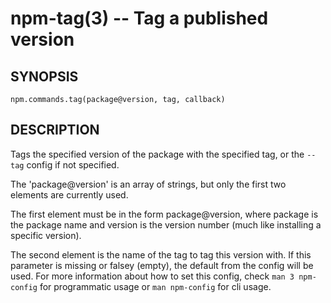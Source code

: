 npm-tag(3) -- Tag a published version
=====================================


















































<extoc></extoc>

## SYNOPSIS

    npm.commands.tag(package@version, tag, callback)

## DESCRIPTION

Tags the specified version of the package with the specified tag, or the
`--tag` config if not specified.

The 'package@version' is an array of strings, but only the first two elements are
currently used.

The first element must be in the form package@version, where package
is the package name and version is the version number (much like installing a
specific version).

The second element is the name of the tag to tag this version with. If this
parameter is missing or falsey (empty), the default from the config will be
used. For more information about how to set this config, check
`man 3 npm-config` for programmatic usage or `man npm-config` for cli usage.
